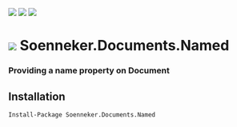[![](https://img.shields.io/nuget/v/Soenneker.Documents.Named.svg?style=for-the-badge)](https://www.nuget.org/packages/Soenneker.Documents.Named/)
[![](https://img.shields.io/github/actions/workflow/status/soenneker/soenneker.documents.named/publish.yml?style=for-the-badge)](https://github.com/soenneker/soenneker.documents.named/actions/workflows/publish.yml)
[![](https://img.shields.io/nuget/dt/Soenneker.Documents.Named.svg?style=for-the-badge)](https://www.nuget.org/packages/Soenneker.Documents.Named/)

# ![](https://user-images.githubusercontent.com/4441470/224455560-91ed3ee7-f510-4041-a8d2-3fc093025112.png) Soenneker.Documents.Named
### Providing a name property on Document

## Installation

```
Install-Package Soenneker.Documents.Named
```
